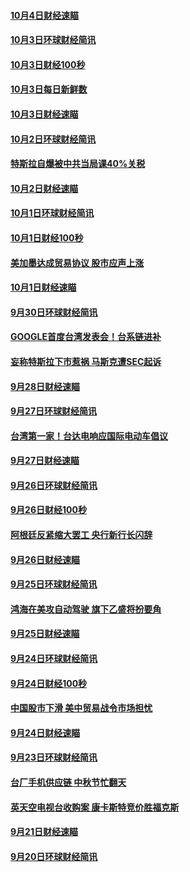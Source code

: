 #### [10月4日财经速瞄](../pages/news208/a1394104.md?t=10050932) 

#### [10月3日环球财经简讯](../pages/news208/a1394057.md?t=10050932) 

#### [10月3日财经100秒](../pages/news208/a1394034.md?t=10050932) 

#### [10月3日每日新鲜数](../pages/news208/a1393967.md?t=10050932) 

#### [10月3日财经速瞄](../pages/news208/a1393964.md?t=10050932) 

#### [10月2日环球财经简讯](../pages/news208/a1393924.md?t=10050932) 

#### [特斯拉自爆被中共当局课40%关税](../pages/news208/a1393910.md?t=10050932) 

#### [10月2日财经速瞄](../pages/news208/a1393834.md?t=10050932) 

#### [10月1日环球财经简讯](../pages/news208/a1393775.md?t=10050932) 

#### [10月1日财经100秒](../pages/news208/a1393754.md?t=10050932) 

#### [美加墨达成贸易协议 股市应声上涨](../pages/news208/a1393738.md?t=10050932) 

#### [10月1日财经速瞄](../pages/news208/a1393681.md?t=10050932) 

#### [9月30日环球财经简讯](../pages/news208/a1393638.md?t=10050932) 

#### [GOOGLE首度台湾发表会！台系链进补](../pages/news208/a1393612.md?t=10050932) 

#### [妄称特斯拉下市惹祸 马斯克遭SEC起诉](../pages/news208/a1393392.md?t=10050932) 

#### [9月28日财经速瞄](../pages/news208/a1393394.md?t=10050932) 

#### [9月27日环球财经简讯](../pages/news208/a1393337.md?t=10050932) 

#### [台湾第一家！台达电响应国际电动车倡议](../pages/news208/a1393319.md?t=10050932) 

#### [9月27日财经速瞄](../pages/news208/a1393242.md?t=10050932) 

#### [9月26日环球财经简讯](../pages/news208/a1393188.md?t=10050932) 

#### [9月26日财经100秒](../pages/news208/a1393159.md?t=10050932) 

#### [阿根廷反紧缩大罢工 央行新行长闪辞](../pages/news208/a1393091.md?t=10050932) 

#### [9月26日财经速瞄](../pages/news208/a1393087.md?t=10050932) 

#### [9月25日环球财经简讯](../pages/news208/a1393038.md?t=10050932) 

#### [鸿海在美攻自动驾驶 旗下乙盛将扮要角](../pages/news208/a1393021.md?t=10050932) 

#### [9月25日财经速瞄](../pages/news208/a1392936.md?t=10050932) 

#### [9月24日环球财经简讯](../pages/news208/a1392891.md?t=10050932) 

#### [9月24日财经100秒](../pages/news208/a1392876.md?t=10050932) 

#### [中国股市下滑 美中贸易战令市场担忧](../pages/news208/a1392874.md?t=10050932) 

#### [9月24日财经速瞄](../pages/news208/a1392794.md?t=10050932) 

#### [9月23日环球财经简讯](../pages/news208/a1392759.md?t=10050932) 

#### [台厂手机供应链 中秋节忙翻天](../pages/news208/a1392745.md?t=10050932) 

#### [英天空电视台收购案 康卡斯特竞价胜福克斯](../pages/news208/a1392676.md?t=10050932) 

#### [9月21日财经速瞄](../pages/news208/a1392488.md?t=10050932) 

#### [9月20日环球财经简讯](../pages/news208/a1392432.md?t=10050932) 

